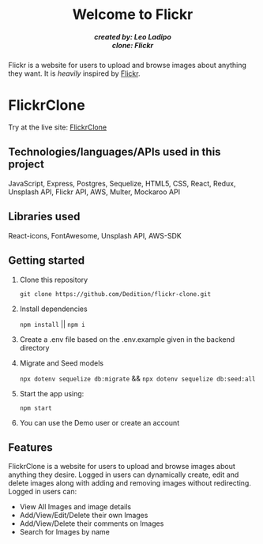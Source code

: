 <h1 align= "center" dir="auto">
  Welcome to Flickr
</h1>
<h5 align= "center" dir="auto">
  created by: Leo Ladipo
  <br>clone: Flickr</br>
</h5>

Flickr is a website for users to upload and browse images about anything they want. It is <em>heavily</em> inspired by [Flickr](https://www.flickr.com/).

# FlickrClone

Try at the live site: [FlickrClone](https://flickrpixelclone.herokuapp.com/)

## Technologies/languages/APIs used in this project

JavaScript, Express, Postgres, Sequelize, HTML5, CSS, React, Redux, Unsplash API, Flickr API, AWS, Multer, Mockaroo API

## Libraries used

React-icons, FontAwesome, Unsplash API, AWS-SDK

## Getting started

1. Clone this repository

   `git clone https://github.com/Dedition/flickr-clone.git`

2. Install dependencies

   `npm install` || `npm i`

3. Create a .env file based on the .env.example given in the backend directory

5. Migrate and Seed models

   `npx dotenv sequelize db:migrate` &&
   `npx dotenv sequelize db:seed:all`

6. Start the app using:

   `npm start`

7. You can use the Demo user or create an account

## Features

FlickrClone is a website for users to upload and browse images about anything they desire. Logged in users can dynamically create, edit and delete images along with adding and removing images without redirecting. Logged in users can:

- View All Images and image details
- Add/View/Edit/Delete their own Images
- Add/View/Delete their comments on Images
- Search for Images by name
